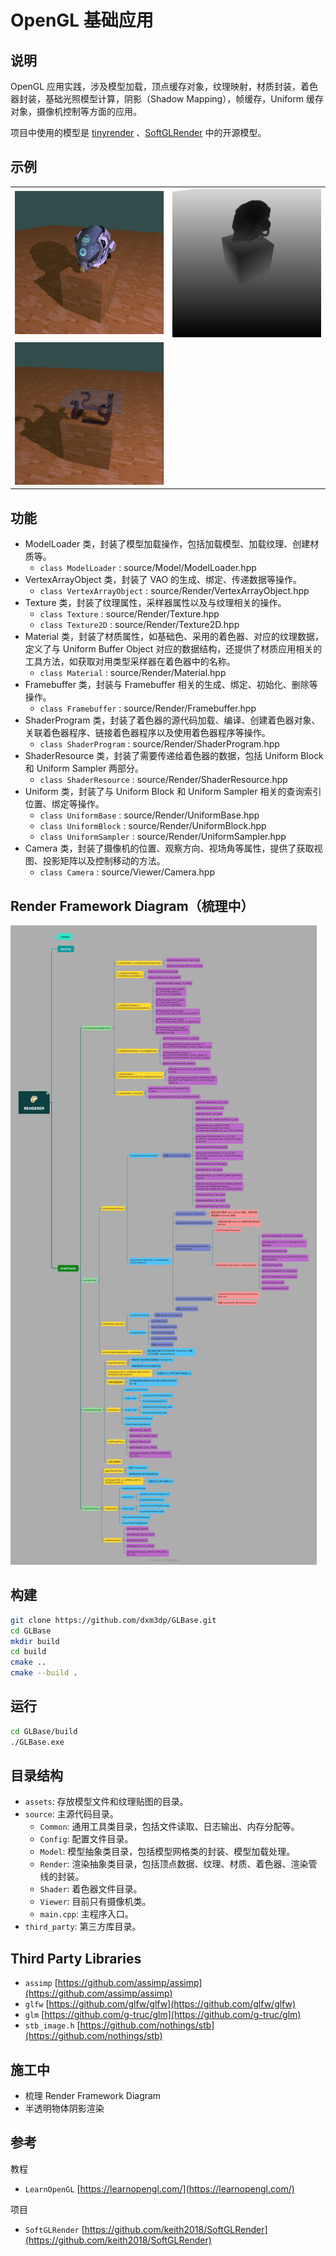 # OpenGL 基础应用

## 说明

OpenGL 应用实践，涉及模型加载，顶点缓存对象，纹理映射，材质封装，着色器封装，基础光照模型计算，阴影（Shadow Mapping），帧缓存，Uniform 缓存对象，摄像机控制等方面的应用。

项目中使用的模型是 [tinyrender](https://github.com/ssloy/tinyrenderer) 、[SoftGLRender](https://github.com/keith2018/SoftGLRender) 中的开源模型。

## 示例

|                               |                                |
|-------------------------------|--------------------------------|
| ![](screenshot/BlinnPhong.png)   | ![](screenshot/DepthMap.png)      |
| ![](screenshot/Transparency.png)   | ![]()      |

## 功能

- ModelLoader 类，封装了模型加载操作，包括加载模型、加载纹理、创建材质等。
  - `class ModelLoader` : source/Model/ModelLoader.hpp
- VertexArrayObject 类，封装了 VAO 的生成、绑定、传递数据等操作。
  - `class VertexArrayObject` : source/Render/VertexArrayObject.hpp
- Texture 类，封装了纹理属性，采样器属性以及与纹理相关的操作。
  - `class Texture` : source/Render/Texture.hpp
  - `class Texture2D` : source/Render/Texture2D.hpp
- Material 类，封装了材质属性，如基础色、采用的着色器、对应的纹理数据，定义了与 Uniform Buffer Object 对应的数据结构，还提供了材质应用相关的工具方法，如获取对用类型采样器在着色器中的名称。
  - `class Material` : source/Render/Material.hpp
- Framebuffer 类，封装与 Framebuffer 相关的生成、绑定、初始化、删除等操作。
  - `class Framebuffer` : source/Render/Framebuffer.hpp
- ShaderProgram 类，封装了着色器的源代码加载、编译、创建着色器对象、关联着色器程序、链接着色器程序以及使用着色器程序等操作。
  - `class ShaderProgram` : source/Render/ShaderProgram.hpp
- ShaderResource 类，封装了需要传递给着色器的数据，包括 Uniform Block 和 Uniform Sampler 两部分。
  - `class ShaderResource` : source/Render/ShaderResource.hpp
- Uniform 类，封装了与 Uniform Block 和 Uniform Sampler 相关的查询索引位置、绑定等操作。
  - `class UniformBase` : source/Render/UniformBase.hpp
  - `class UniformBlock` : source/Render/UniformBlock.hpp
  - `class UniformSampler` : source/Render/UniformSampler.hpp
- Camera 类，封装了摄像机的位置、观察方向、视场角等属性，提供了获取视图、投影矩阵以及控制移动的方法。
  - `class Camera` : source/Viewer/Camera.hpp

## Render Framework Diagram（梳理中）

![](screenshot/RenderMap.png)

## 构建

```bash
git clone https://github.com/dxm3dp/GLBase.git
cd GLBase
mkdir build
cd build
cmake ..
cmake --build .
```

## 运行

```bash
cd GLBase/build
./GLBase.exe
```

## 目录结构

- `assets`: 存放模型文件和纹理贴图的目录。
- `source`: 主源代码目录。
  - `Common`: 通用工具类目录，包括文件读取、日志输出、内存分配等。
  - `Config`: 配置文件目录。
  - `Model`: 模型抽象类目录，包括模型网格类的封装、模型加载处理。
  - `Render`: 渲染抽象类目录，包括顶点数据、纹理、材质、着色器、渲染管线的封装。
  - `Shader`: 着色器文件目录。
  - `Viewer`: 目前只有摄像机类。
  - `main.cpp`: 主程序入口。
- `third_party`: 第三方库目录。

## Third Party Libraries

- `assimp` [https://github.com/assimp/assimp](https://github.com/assimp/assimp)
- `glfw` [https://github.com/glfw/glfw](https://github.com/glfw/glfw)
- `glm` [https://github.com/g-truc/glm](https://github.com/g-truc/glm)
- `stb_image.h` [https://github.com/nothings/stb](https://github.com/nothings/stb)

## 施工中

- 梳理 Render Framework Diagram
- 半透明物体阴影渲染

## 参考

教程

- `LearnOpenGL` [https://learnopengl.com/](https://learnopengl.com/)

项目

- `SoftGLRender` [https://github.com/keith2018/SoftGLRender](https://github.com/keith2018/SoftGLRender)
